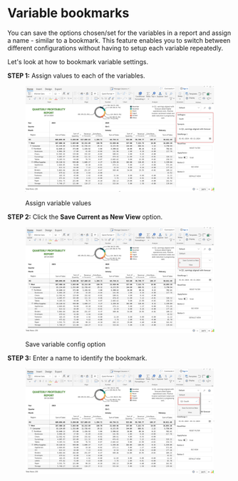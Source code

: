 # Variable bookmarks

You can save the options chosen/set for the variables in a report and assign a name - similar to a bookmark. This feature enables you to switch between different configurations without having to setup each variable repeatedly.

Let's look at how to bookmark variable settings.

**STEP 1:** Assign values to each of the variables.

<figure><img src="../../.gitbook/assets/image (5) (1) (1).png" alt=""><figcaption><p>Assign variable values</p></figcaption></figure>

**STEP 2:** Click the **Save Current as New View** option.

<figure><img src="../../.gitbook/assets/image (1) (1) (1) (1) (1) (1) (1) (1) (1) (1) (1) (1) (1) (1) (1) (1) (1).png" alt=""><figcaption><p>Save variable config option</p></figcaption></figure>

**STEP 3:** Enter a name to identify the bookmark.&#x20;

<figure><img src="../../.gitbook/assets/image (2) (1) (1) (1) (1) (1) (1).png" alt=""><figcaption></figcaption></figure>
